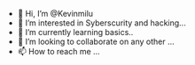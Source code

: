- 👋 Hi, I’m @Kevinmilu
- 👀 I’m interested in Syberscurity and hacking...
- 🌱 I’m currently learning basics..
- 💞️ I’m looking to collaborate on any other ...
- 📫 How to reach me ...

<!---
Kevinmilu/Kevinmilu is a ✨ special ✨ repository because its `README.md` (this file) appears on your GitHub profile.
You can click the Preview link to take a look at your changes.
--->
